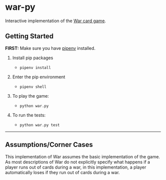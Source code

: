 # war-py

Interactive implementation of the [War card game](https://en.wikipedia.org/wiki/War_(card_game)).

## Getting Started

**FIRST:** Make sure you have [pipenv](https://pypi.org/project/pipenv/) installed.

1. Install pip packages
    - `pipenv install`

2. Enter the pip environment
    - `pipenv shell`

3. To play the game:
    - `python war.py`

4. To run the tests:
    - `python war.py test`

---

## Assumptions/Corner Cases

This implementation of War assumes the basic implementation of the game. As most descriptions of War do not explicitly specify what happens if a player runs out of cards during a war, in this implementation, a player automatically loses if they run out of cards during a war.
